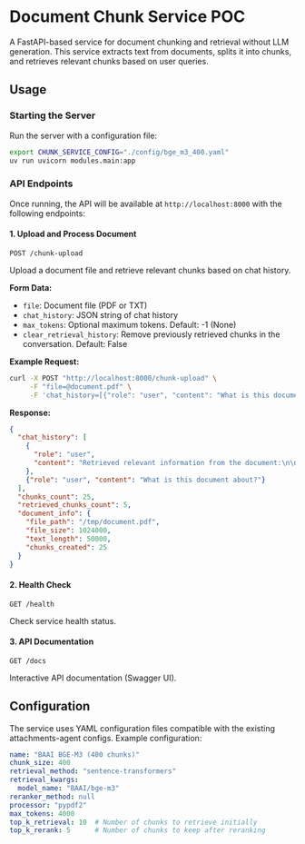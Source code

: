 # Document Chunk Service POC

A FastAPI-based service for document chunking and retrieval without LLM generation. This service extracts text from documents, splits it into chunks, and retrieves relevant chunks based on user queries.

## Usage

### Starting the Server

Run the server with a configuration file:

```bash
export CHUNK_SERVICE_CONFIG="./config/bge_m3_400.yaml"
uv run uvicorn modules.main:app
```

### API Endpoints

Once running, the API will be available at `http://localhost:8000` with the following endpoints:

#### 1. Upload and Process Document
`POST /chunk-upload`

Upload a document file and retrieve relevant chunks based on chat history.

**Form Data:**
- `file`: Document file (PDF or TXT)
- `chat_history`: JSON string of chat history
- `max_tokens`: Optional maximum tokens. Default: -1 (None)
- `clear_retrieval_history`: Remove previously retrieved chunks in the conversation. Default: False

**Example Request:**
```bash
curl -X POST "http://localhost:8000/chunk-upload" \
     -F "file=@document.pdf" \
     -F 'chat_history=[{"role": "user", "content": "What is this document about?"}]'
```

**Response:**
```json
{
  "chat_history": [
    {
      "role": "user", 
      "content": "Retrieved relevant information from the document:\n\nChunk 1:\n[retrieved content]"
    },
    {"role": "user", "content": "What is this document about?"}
  ],
  "chunks_count": 25,
  "retrieved_chunks_count": 5,
  "document_info": {
    "file_path": "/tmp/document.pdf",
    "file_size": 1024000,
    "text_length": 50000,
    "chunks_created": 25
  }
}
```

#### 2. Health Check
`GET /health`

Check service health status.

#### 3. API Documentation
`GET /docs`

Interactive API documentation (Swagger UI).

## Configuration

The service uses YAML configuration files compatible with the existing attachments-agent configs. Example configuration:

```yaml
name: "BAAI BGE-M3 (400 chunks)"
chunk_size: 400
retrieval_method: "sentence-transformers"
retrieval_kwargs:
  model_name: "BAAI/bge-m3"
reranker_method: null
processor: "pypdf2"
max_tokens: 4000
top_k_retrieval: 10  # Number of chunks to retrieve initially
top_k_rerank: 5      # Number of chunks to keep after reranking
```